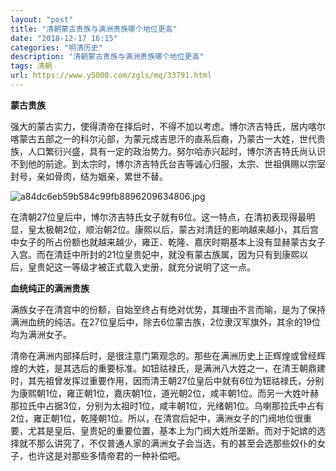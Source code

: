 ```yaml
---
layout: "post"
title: "清朝蒙古贵族与满洲贵族哪个地位更高"
date: "2018-12-17 16:15"
categories: "明清历史"
description: "清朝蒙古贵族与满洲贵族哪个地位更高"
tags: 清朝
url: https://www.y5000.com/zgls/mq/33791.html
---
```






**蒙古贵族**

强大的蒙古实力，使得清帝在择后时，不得不加以考虑。博尔济吉特氏，居内喀尔喀蒙古五部之一的科尔沁部，为蒙元成吉思汗的直系后裔，乃蒙古一大姓，世代贵族，人口繁衍兴盛，具有一定的政治势力。努尔哈赤兴起时，博尔济吉特氏尚认识不到他的前途。到太宗时，博尔济吉特氏台吉等诚心归服，太宗、世祖俱赐以宗室封号，亲如骨肉，结为姻亲，累世不替。

![a84dc6eb59b584c99fb8896209634806.jpg](https://img.y5000.com/uploads/allimg/180929/a84dc6eb59b584c99fb8896209634806.jpg)

在清朝27位皇后中，博尔济吉特氏女子就有6位。这一特点，在清初表现得最明显，皇太极朝2位，顺治朝2位。康熙以后，蒙古对清廷的影响越来越小，其后宫中女子的所占份额也就越来越少，雍正、乾隆、嘉庆时期基本上没有显赫蒙古女子入宫。而在清廷中所封的21位皇贵妃中，就没有蒙古族属，因为只有到康熙以后，皇贵妃这一等级才被正式载入史册，就充分说明了这一点。

 **血统纯正的满洲贵族**  

满族女子在清宫中的份额，自始至终占有绝对优势，其理由不言而喻，是为了保持满洲血统的纯洁。在27位皇后中，除去6位蒙古族，2位隶汉军旗外，其余的19位均为满洲女子。

清帝在满洲内部择后时，是很注意门第观念的。那些在满洲历史上正辉煌或曾经辉煌的大姓，是其选后的重要标准。如钮祜禄氏，是满洲八大姓之一，在清王朝鼎建时，其先祖曾发挥过重要作用，因而清王朝27位皇后中就有6位为钮祜禄氏，分别为康熙朝1位，雍正朝1位，嘉庆朝1位，道光朝2位，咸丰朝1位。而另一大姓叶赫那拉氏中占据3位，分别为太祖时1位，咸丰朝1位，光绪朝1位。乌喇那拉氏中占有2位，雍正朝1位，乾隆朝1位。所以，在清宫后妃中，满洲女子的门阀地位很重要，尤其是皇后、皇贵妃的重要位置，基本上为门阀大姓所垄断。而对于妃嫔的选择就不那么讲究了，不仅普通人家的满洲女子会当选，有的甚至会选那些奴仆的女子，也许这是对那些多情帝君的一种补偿吧。

  
